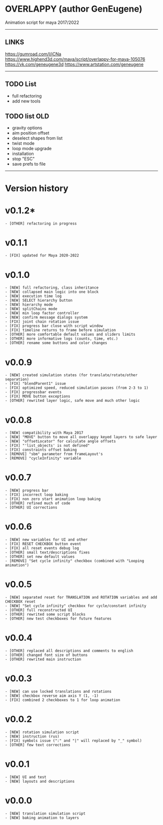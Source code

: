 # OVERLAPPY (author GenEugene)
Animation script for maya 2017/2022

---
## LINKS
https://gumroad.com/l/iCNa
https://www.highend3d.com/maya/script/overlappy-for-maya-105076
https://vk.com/geneugene3d
https://www.artstation.com/geneugene

---
## TODO List
- full refactoring
- add new tools

## TODO list OLD
- gravity options
- aim position offset
- deselect shapes from list
- twist mode
- loop mode upgrade
- installation
- stop "ESC"
- save prefs to file

---
# Version history
# v0.1.2*
    - [OTHER] refactoring in progress

# v0.1.1
    - [FIX] updated for Maya 2020-2022

# v0.1.0
    - [NEW] full refactoring, class inheritance
    - [NEW] collapsed main logic into one block
    - [NEW] execution time log
    - [NEW] SELECT hierarchy button
    - [NEW] hierarchy mode
    - [NEW] splitChains mode
    - [NEW] min loop factor controller
    - [NEW] confirm message dialogs system
    - [FIX] joint chain rotation issue
    - [FIX] progress bar close with script window
    - [FIX] timeline returns to frame before simulation
    - [OTHER] more comfortable default values and sliders limits
    - [OTHER] more informative logs (counts, time, etc.)
    - [OTHER] rename some buttons and color changes

# v0.0.9
    - [NEW] created simulation states (for translate/rotate/other separation)
    - [FIX] "blendParent1" issue
    - [FIX] optimized speed, reduced simulation passes (from 2-3 to 1)
    - [FIX] progressbar events
    - [FIX] MOVE button exceptions
    - [OTHER] rewrited layer logic, safe move and much other logic

# v0.0.8
	- [NEW] compatibility with Maya 2017
	- [NEW] "MOVE" button to move all overlappy keyed layers to safe layer
	- [NEW] "offsetLocator" for calculate angle offsets
	- [FIX] "'list_objects' is not defined"
	- [FIX] constraints offset baking
	- [REMOVE] "sbm" parameter from frameLayout's
	- [REMOVE] "cycleInfinity" variable

# v0.0.7
	- [NEW] progress bar
	- [FIX] incorrect loop baking
	- [FIX] non zero start animation loop baking
	- [OTHER] refined much of code
	- [OTHER] UI corrections

# v0.0.6
	- [NEW] new variables for UI and other
	- [FIX] RESET CHECKBOX button event
	- [FIX] all reset events debug log
	- [OTHER] small text/descriptions fixes
	- [OTHER] set new default values
	- [REMOVE] "Set cycle infinity" checkbox (combined with "Looping animation")

# v0.0.5
	- [NEW] separated reset for TRANSLATION and ROTATION variables and add CHECKBOX reset
	- [NEW] "Set cycle infinity" checkbox for cycle/constant infinity
	- [OTHER] full reconstructed UI
	- [OTHER] rewrited some script blocks
	- [OTHER] new test checkboxes for future features

# v0.0.4
	- [OTHER] replaced all descriptions and comments to english
	- [OTHER] changed font size of buttons
	- [OTHER] rewrited main instruction

# v0.0.3
	- [NEW] can use locked translations and rotations
	- [NEW] checkbox reverse aim axis Y (1, -1)
	- [FIX] combined 2 checkboxes to 1 for loop animation

# v0.0.2
	- [NEW] rotation simulation script
	- [NEW] instruction (rus)
	- [FIX] symbols issue (":" and "|" will replaced by "_" symbol)
	- [OTHER] few text corrections

# v0.0.1
	- [NEW] UI and test
	- [NEW] layouts and descriptions

# v0.0.0
	- [NEW] translation simulation script
	- [NEW] baking animation to layers